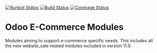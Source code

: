 [![Runbot Status](https://runbot.odoo-community.org/runbot/badge/flat/113/11.0.svg)](https://runbot.odoo-community.org/runbot/repo/github-com-oca-e-commerce-113)
[![Build Status](https://travis-ci.org/OCA/e-commerce.svg?branch=11.0)](https://travis-ci.org/OCA/e-commerce)
[![Coverage Status](https://coveralls.io/repos/OCA/e-commerce/badge.png?branch=11.0)](https://coveralls.io/r/OCA/e-commerce?branch=11.0)

Odoo E-Commerce Modules
=======================

Modules aiming to support e-commerce specific needs. This includes all the new website_sale related modules included in version 11.0.


